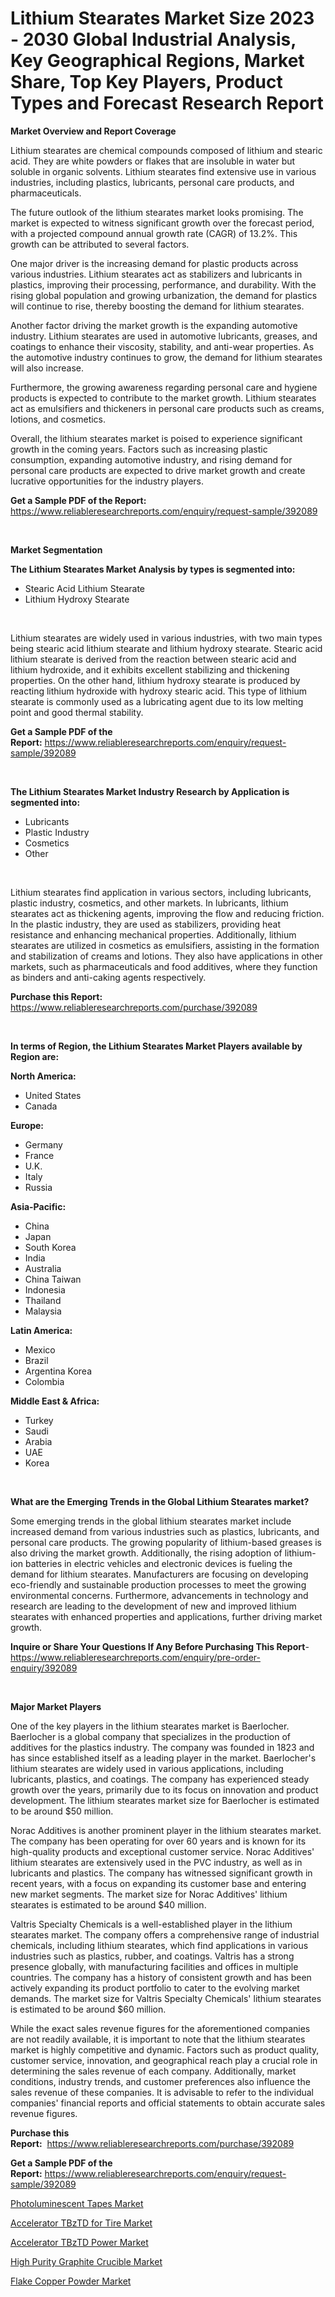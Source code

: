 <p><h1>Lithium Stearates Market Size 2023 - 2030 Global Industrial Analysis, Key Geographical Regions, Market Share, Top Key Players, Product Types and Forecast Research Report</h1></p><p><strong>Market Overview and Report Coverage</strong></p>
<p><p>Lithium stearates are chemical compounds composed of lithium and stearic acid. They are white powders or flakes that are insoluble in water but soluble in organic solvents. Lithium stearates find extensive use in various industries, including plastics, lubricants, personal care products, and pharmaceuticals.</p><p>The future outlook of the lithium stearates market looks promising. The market is expected to witness significant growth over the forecast period, with a projected compound annual growth rate (CAGR) of 13.2%. This growth can be attributed to several factors.</p><p>One major driver is the increasing demand for plastic products across various industries. Lithium stearates act as stabilizers and lubricants in plastics, improving their processing, performance, and durability. With the rising global population and growing urbanization, the demand for plastics will continue to rise, thereby boosting the demand for lithium stearates.</p><p>Another factor driving the market growth is the expanding automotive industry. Lithium stearates are used in automotive lubricants, greases, and coatings to enhance their viscosity, stability, and anti-wear properties. As the automotive industry continues to grow, the demand for lithium stearates will also increase.</p><p>Furthermore, the growing awareness regarding personal care and hygiene products is expected to contribute to the market growth. Lithium stearates act as emulsifiers and thickeners in personal care products such as creams, lotions, and cosmetics.</p><p>Overall, the lithium stearates market is poised to experience significant growth in the coming years. Factors such as increasing plastic consumption, expanding automotive industry, and rising demand for personal care products are expected to drive market growth and create lucrative opportunities for the industry players.</p></p>
<p><strong>Get a Sample PDF of the Report:</strong> <a href="https://www.reliableresearchreports.com/enquiry/request-sample/392089">https://www.reliableresearchreports.com/enquiry/request-sample/392089</a></p>
<p>&nbsp;</p>
<p><strong>Market Segmentation</strong></p>
<p><strong>The Lithium Stearates Market Analysis by types is segmented into:</strong></p>
<p><ul><li>Stearic Acid Lithium Stearate</li><li>Lithium Hydroxy Stearate</li></ul></p>
<p>&nbsp;</p>
<p><p>Lithium stearates are widely used in various industries, with two main types being stearic acid lithium stearate and lithium hydroxy stearate. Stearic acid lithium stearate is derived from the reaction between stearic acid and lithium hydroxide, and it exhibits excellent stabilizing and thickening properties. On the other hand, lithium hydroxy stearate is produced by reacting lithium hydroxide with hydroxy stearic acid. This type of lithium stearate is commonly used as a lubricating agent due to its low melting point and good thermal stability.</p></p>
<p><strong>Get a Sample PDF of the Report:</strong>&nbsp;<a href="https://www.reliableresearchreports.com/enquiry/request-sample/392089">https://www.reliableresearchreports.com/enquiry/request-sample/392089</a></p>
<p>&nbsp;</p>
<p><strong>The Lithium Stearates Market Industry Research by Application is segmented into:</strong></p>
<p><ul><li>Lubricants</li><li>Plastic Industry</li><li>Cosmetics</li><li>Other</li></ul></p>
<p>&nbsp;</p>
<p><p>Lithium stearates find application in various sectors, including lubricants, plastic industry, cosmetics, and other markets. In lubricants, lithium stearates act as thickening agents, improving the flow and reducing friction. In the plastic industry, they are used as stabilizers, providing heat resistance and enhancing mechanical properties. Additionally, lithium stearates are utilized in cosmetics as emulsifiers, assisting in the formation and stabilization of creams and lotions. They also have applications in other markets, such as pharmaceuticals and food additives, where they function as binders and anti-caking agents respectively.</p></p>
<p><strong>Purchase this Report:</strong>&nbsp; <a href="https://www.reliableresearchreports.com/purchase/392089">https://www.reliableresearchreports.com/purchase/392089</a></p>
<p>&nbsp;</p>
<p><strong>In terms of Region, the Lithium Stearates Market Players available by Region are:</strong></p>
<p>
    <p> <strong> North America: </strong>
        <ul>
            <li>United States</li>
            <li>Canada</li>
        </ul>
        </p> 
    <p> <strong> Europe: </strong>
        <ul>
            <li>Germany</li>
            <li>France</li>
            <li>U.K.</li>
            <li>Italy</li>
            <li>Russia</li>
        </ul>
        </p> 
    <p> <strong> Asia-Pacific: </strong>
        <ul>
            <li>China</li>
            <li>Japan</li>
            <li>South Korea</li>
            <li>India</li>
            <li>Australia</li>
            <li>China Taiwan</li>
            <li>Indonesia</li>
            <li>Thailand</li>
            <li>Malaysia</li>
        </ul>
        </p> 
    <p> <strong> Latin America: </strong>
        <ul>
            <li>Mexico</li>
            <li>Brazil</li>
            <li>Argentina Korea</li>
            <li>Colombia</li>
        </ul>
        </p> 
    <p> <strong> Middle East & Africa: </strong>
        <ul>
            <li>Turkey</li>
            <li>Saudi</li>
            <li>Arabia</li>
            <li>UAE</li>
            <li>Korea</li>
        </ul>
    </p>
    </p>
<p>&nbsp;</p>
<p><strong>What are the Emerging Trends in the Global Lithium Stearates market?</strong></p>
<p><p>Some emerging trends in the global lithium stearates market include increased demand from various industries such as plastics, lubricants, and personal care products. The growing popularity of lithium-based greases is also driving the market growth. Additionally, the rising adoption of lithium-ion batteries in electric vehicles and electronic devices is fueling the demand for lithium stearates. Manufacturers are focusing on developing eco-friendly and sustainable production processes to meet the growing environmental concerns. Furthermore, advancements in technology and research are leading to the development of new and improved lithium stearates with enhanced properties and applications, further driving market growth.</p></p>
<p><strong>Inquire or Share Your Questions If Any Before Purchasing This Report</strong>- <a href="https://www.reliableresearchreports.com/enquiry/pre-order-enquiry/392089">https://www.reliableresearchreports.com/enquiry/pre-order-enquiry/392089</a></p>
<p>&nbsp;</p>
<p><strong>Major Market Players</strong></p>
<p><p>One of the key players in the lithium stearates market is Baerlocher. Baerlocher is a global company that specializes in the production of additives for the plastics industry. The company was founded in 1823 and has since established itself as a leading player in the market. Baerlocher's lithium stearates are widely used in various applications, including lubricants, plastics, and coatings. The company has experienced steady growth over the years, primarily due to its focus on innovation and product development. The lithium stearates market size for Baerlocher is estimated to be around $50 million.</p><p>Norac Additives is another prominent player in the lithium stearates market. The company has been operating for over 60 years and is known for its high-quality products and exceptional customer service. Norac Additives' lithium stearates are extensively used in the PVC industry, as well as in lubricants and plastics. The company has witnessed significant growth in recent years, with a focus on expanding its customer base and entering new market segments. The market size for Norac Additives' lithium stearates is estimated to be around $40 million.</p><p>Valtris Specialty Chemicals is a well-established player in the lithium stearates market. The company offers a comprehensive range of industrial chemicals, including lithium stearates, which find applications in various industries such as plastics, rubber, and coatings. Valtris has a strong presence globally, with manufacturing facilities and offices in multiple countries. The company has a history of consistent growth and has been actively expanding its product portfolio to cater to the evolving market demands. The market size for Valtris Specialty Chemicals' lithium stearates is estimated to be around $60 million.</p><p>While the exact sales revenue figures for the aforementioned companies are not readily available, it is important to note that the lithium stearates market is highly competitive and dynamic. Factors such as product quality, customer service, innovation, and geographical reach play a crucial role in determining the sales revenue of each company. Additionally, market conditions, industry trends, and customer preferences also influence the sales revenue of these companies. It is advisable to refer to the individual companies' financial reports and official statements to obtain accurate sales revenue figures.</p></p>
<p><strong>Purchase this Report:</strong>&nbsp;&nbsp;<a href="https://www.reliableresearchreports.com/purchase/392089">https://www.reliableresearchreports.com/purchase/392089</a></p>
<p></p>
<p><strong>Get a Sample PDF of the Report:</strong>&nbsp;<a href="https://www.reliableresearchreports.com/enquiry/request-sample/392089">https://www.reliableresearchreports.com/enquiry/request-sample/392089</a></p>
<p><p><a href="https://medium.com/@chiragreportprime1/photoluminescent-tapes-market-insights-into-market-cagr-market-trends-and-growth-strategies-fabbde2d404b">Photoluminescent Tapes Market</a></p><p><a href="https://github.com/maliyahmorrow6654/Market-Research-Report-List-1/blob/main/accelerator-tbztd-for-tire-market.md">Accelerator TBzTD for Tire Market</a></p><p><a href="https://github.com/abdelrhmankishk22/Market-Research-Report-List-1/blob/main/accelerator-tbztd-power-market.md">Accelerator TBzTD Power Market</a></p><p><a href="https://medium.com/@akshatsharma12/high-purity-graphite-crucible-market-size-reveals-the-best-marketing-channels-in-global-industry-b3eb398cc389">High Purity Graphite Crucible Market</a></p><p><a href="https://medium.com/@v25590012/flake-copper-powder-market-size-market-outlook-and-market-forecast-2023-to-2030-5e61357016b9">Flake Copper Powder Market</a></p></p>